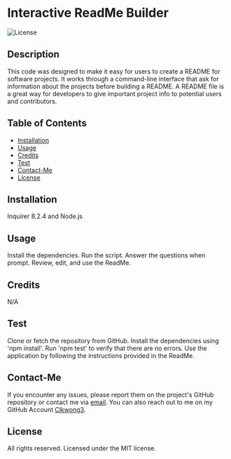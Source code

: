 # Interactive ReadMe Builder

![License](https://img.shields.io/badge/License-MIT-blue.svg)

## Description

This code was designed to make it easy for users to create a README for software projects. It works through a command-line interface that ask for information about the projects before building a README. A README file is a great way for developers to give important project info to potential users and contributors.

## Table of Contents

- [Installation](#installation)
- [Usage](#usage)
- [Credits](#credits)
- [Test](#test)
- [Contact-Me](#contact-me)
- [License](#license)

## Installation

Inquirer 8.2.4 and Node.js

## Usage

Install the dependencies. Run the script. Answer the questions when prompt. Review, edit, and use the ReadMe.

## Credits

N/A

## Test

Clone or fetch the repository from GitHub. Install the dependencies using 'npm install'. Run 'npm test' to verify that there are no errors. Use the application by following the instructions provided in the ReadMe.

## Contact-Me

If you encounter any issues, please report them on the project's GitHub repository or contact me via [email](email@address.com).
You can also reach out to me on my GitHub Account [Clkwong3](https://github.com/Clkwong3).

## License

All rights reserved. Licensed under the MIT license.
